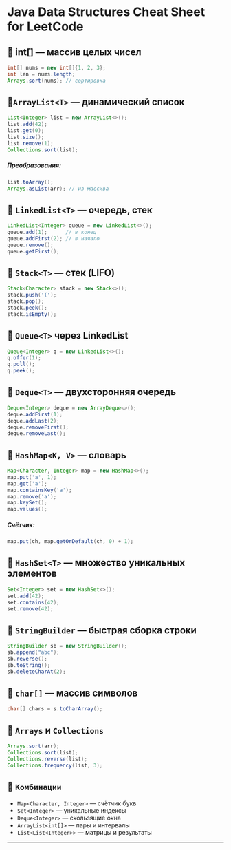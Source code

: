 

# Java Data Structures Cheat Sheet for LeetCode

## 🔹 int[] — массив целых чисел
```java
int[] nums = new int[]{1, 2, 3};
int len = nums.length;
Arrays.sort(nums); // сортировка
```

## 🔹`ArrayList<T>` — динамический список

```java
List<Integer> list = new ArrayList<>();
list.add(42);
list.get(0);
list.size();
list.remove(1);
Collections.sort(list);
```
##### Преобразования:
```java
list.toArray();
Arrays.asList(arr); // из массива
```

## 🔹 `LinkedList<T>` — очередь, стек
```java
LinkedList<Integer> queue = new LinkedList<>();
queue.add(1);      // в конец
queue.addFirst(2); // в начало
queue.remove();
queue.getFirst();
```

## 🔹 `Stack<T>` — стек (LIFO)
```java
Stack<Character> stack = new Stack<>();
stack.push('(');
stack.pop();
stack.peek();
stack.isEmpty();
```

## 🔹 `Queue<T>` через LinkedList
```java
Queue<Integer> q = new LinkedList<>();
q.offer(1);
q.poll();
q.peek();
```

## 🔹 `Deque<T>` — двухсторонняя очередь
```java
Deque<Integer> deque = new ArrayDeque<>();
deque.addFirst(1);
deque.addLast(2);
deque.removeFirst();
deque.removeLast();
```

## 🔹 `HashMap<K, V>` — словарь
```java
Map<Character, Integer> map = new HashMap<>();
map.put('a', 1);
map.get('a');
map.containsKey('a');
map.remove('a');
map.keySet();
map.values();
```
##### Счётчик:
```java
map.put(ch, map.getOrDefault(ch, 0) + 1);
```

## 🔹 `HashSet<T>` — множество уникальных элементов
```java
Set<Integer> set = new HashSet<>();
set.add(42);
set.contains(42);
set.remove(42);
```

## 🔹 `StringBuilder` — быстрая сборка строки
```java
StringBuilder sb = new StringBuilder();
sb.append("abc");
sb.reverse();
sb.toString();
sb.deleteCharAt(2);
```

## 🔹 `char[]` — массив символов
```java
char[] chars = s.toCharArray();
```

## 🔹 `Arrays` и `Collections`
```java
Arrays.sort(arr);
Collections.sort(list);
Collections.reverse(list);
Collections.frequency(list, 3);
```

## 🔹 `Комбинации`
-  `Map<Character, Integer>` — счётчик букв
- `Set<Integer>` — уникальные индексы
- `Deque<Integer>` — скользящие окна
- `ArrayList<int[]>` — пары и интервалы
- `List<List<Integer>>` — матрицы и результаты

---


